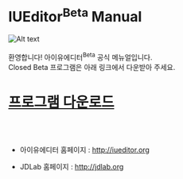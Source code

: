 # IUEditor<sup>Beta</sup> Manual 
![Alt text](/img/mail-beta.png)<br /><br />
환영합니다! 아이유에디터<sup>Beta</sup> 공식 메뉴얼입니다.<br/>
Closed Beta 프로그램은 아래 링크에서 다운받아 주세요. <a href="https://github.com/JDLabOrg/IUEditor/releases/download/v0.8.3/IUEditorV0.8.3.zip" target="_blank"><h1>프로그램 다운로드</h1></a>


<br /><br />

* 아이유에디터 홈페이지 : <a href="http://iueditor.org/" target="_blank">http://iueditor.org</a>

* JDLab 홈페이지 : <a href="http://jdlab.org/" target="_blank">http://jdlab.org</a>
